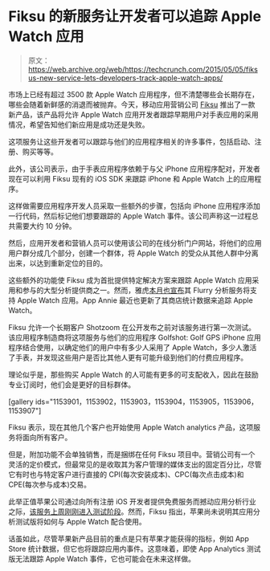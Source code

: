 # Fiksu 的新服务让开发者可以追踪 Apple Watch 应用 

> 原文：<https://web.archive.org/web/https://techcrunch.com/2015/05/05/fiksus-new-service-lets-developers-track-apple-watch-apps/>

市场上已经有超过 3500 款 Apple Watch 应用程序，但不清楚哪些会长期存在，哪些会随着新鲜感的消退而被抛弃。今天，移动应用营销公司 [Fiksu](https://web.archive.org/web/20221207014242/http://www.fiksu.com/) 推出了一款新产品，该产品将允许 Apple Watch 应用开发者跟踪早期用户对手表应用的采用情况，希望告知他们新应用是成功还是失败。

这项服务让这些开发者可以跟踪与他们的应用程序相关的许多事件，包括启动、注册、购买等等。

此外，该公司表示，由于手表应用程序依赖于与父 iPhone 应用程序配对，开发者现在可以利用 Fiksu 现有的 iOS SDK 来跟踪 iPhone 和 Apple Watch 上的应用程序。

这样做需要应用程序开发人员采取一些额外的步骤，包括向 iPhone 应用程序添加一行代码，然后标记他们想要跟踪的 Apple Watch 事件。该公司声称这一过程总共需要大约 10 分钟。

然后，应用开发者和营销人员可以使用该公司的在线分析门户网站，将他们的应用用户群分成几个部分，创建一个群体，将 Apple Watch 的受众从其他人群中分离出来，以达到重新定位的目的。

这些额外的功能使 Fiksu 成为首批提供特定解决方案来跟踪 Apple Watch 应用采用和参与的大型分析提供商之一。然而，雅虎[本月也宣布](https://web.archive.org/web/20221207014242/http://yahoodevelopers.tumblr.com/post/117032986758/april-yodel-meetup-time-to-talk-apple-watch)其 Flurry 分析服务将支持 Apple Watch 应用。App Annie 最近也更新了其商店统计数据来追踪 Apple Watch。

Fiksu 允许一个长期客户 Shotzoom 在公开发布之前对该服务进行第一次测试。该应用程序制造商将这项服务与他们的应用程序 Golfshot: Golf GPS iPhone 应用程序结合使用，以确定他们的用户中有多少人采用了 Apple Watch，多少人激活了手表，并发现这些用户是否比其他人更有可能升级到他们的付费应用程序。

理论似乎是，那些购买 Apple Watch 的人可能有更多的可支配收入，因此在鼓励专业订阅时，他们会是更好的目标群体。

[gallery ids="1153901，1153902，1153903，1153904，1153905，1153906，1153907"]

Fiksu 表示，现在其他几个客户也开始使用 Apple Watch analytics 产品，这项服务将面向所有客户。

但是，附加功能不会单独销售，而是捆绑在任何 Fiksu 项目中。营销公司有一个灵活的定价模式，但最常见的是收取其为客户管理的媒体支出的固定百分比，尽管它有时也与特定客户进行直接的 CPI(每次安装成本)、CPC(每次点击成本)和 CPE(每次参与成本)交易。

此举正值苹果公司通过向所有注册 iOS 开发者提供免费服务而撼动应用分析行业之际，[该服务上周刚刚进入测试阶段](https://web.archive.org/web/20221207014242/https://beta.techcrunch.com/2015/04/30/apple-invites-developers-to-test-its-new-app-analytics-service/)。然而，Fiksu 指出，苹果尚未说明其应用分析测试版将如何与 Apple Watch 配合使用。

话虽如此，尽管苹果新产品目前的重点是只有苹果才能获得的指标，例如 App Store 统计数据，但它也将跟踪应用内事件。这意味着，即使 App Analytics 测试版无法跟踪 Apple Watch 事件，它也可能会在未来这样做。
